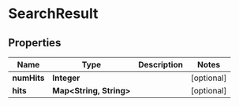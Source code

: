 

# SearchResult

## Properties

Name | Type | Description | Notes
------------ | ------------- | ------------- | -------------
**numHits** | **Integer** |  |  [optional]
**hits** | **Map&lt;String, String&gt;** |  |  [optional]




